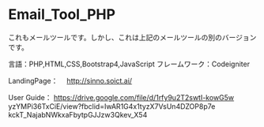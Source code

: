# Email_Tool_PHP
これもメールツールです。しかし、これは上記のメールツールの別のバージョンです。


言語：PHP,HTML,CSS,Bootstrap4,JavaScript
フレームワーク：Codeigniter

LandingPage：　
http://sinno.soict.ai/

User Guide：
https://drive.google.com/file/d/1rfy9u2T2swtI-kowG5w
yzYMPi36TxCiE/view?fbclid=IwAR1G4x1tyzX7VsUn4DZOP8p7e
kckT_NajabNWkxaFbytpGJJzw3Qkev_X54

